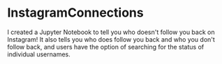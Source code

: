 # InstagramConnections
I created a Jupyter Notebook to tell you who doesn't follow you back on Instagram! It also tells you who does follow you back and who you don't follow back, and users have the option of searching for the status of individual usernames.
